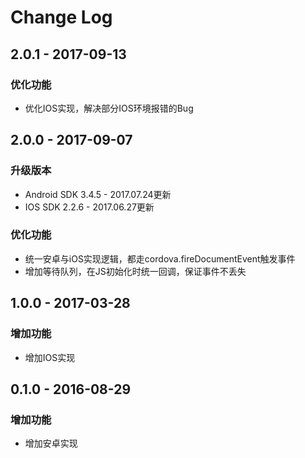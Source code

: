 # Change Log
## 2.0.1 - 2017-09-13
### 优化功能
- 优化IOS实现，解决部分IOS环境报错的Bug

## 2.0.0 - 2017-09-07
### 升级版本
- Android SDK 3.4.5 - 2017.07.24更新
- IOS SDK 2.2.6 - 2017.06.27更新

### 优化功能
- 统一安卓与iOS实现逻辑，都走cordova.fireDocumentEvent触发事件
- 增加等待队列，在JS初始化时统一回调，保证事件不丢失

## 1.0.0 - 2017-03-28
### 增加功能
- 增加IOS实现

## 0.1.0 - 2016-08-29
### 增加功能
- 增加安卓实现
